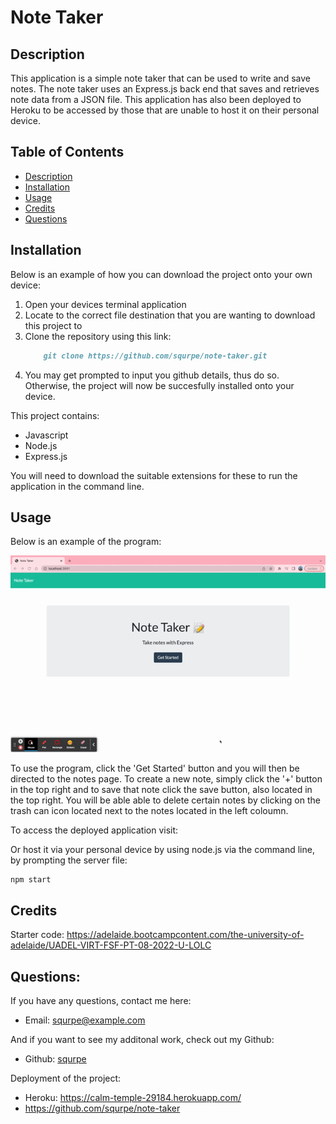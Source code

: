 # Note Taker

  ## Description
  This application is a simple note taker that can be used to write and save notes. The note taker uses an Express.js back end that saves and retrieves note data from a JSON file. This application has also been deployed to Heroku to be accessed by those that are unable to host it on their personal device.

  ## Table of Contents 
  - [Description](#description)
  - [Installation](#installation)
  - [Usage](#usage)
  - [Credits](#credits)
  - [Questions](#questions)

  ## Installation
  Below is an example of how you can download the project onto your own device:

  1. Open your devices terminal application
  2. Locate to the correct file destination that you are wanting to download this project to
  3. Clone the repository using this link: 
      ```md
          git clone https://github.com/squrpe/note-taker.git
      ```
  4. You may get prompted to input you github details, thus do so. Otherwise, the project will now be succesfully installed onto your device.

  This project contains:
  - Javascript
  - Node.js
  - Express.js

  You will need to download the suitable extensions for these to run the application in the command line.

  ## Usage

  Below is an example of the program:

  ![](./public/assets/img/notetaker.gif)

To use the program, click the 'Get Started' button and you will then be directed to the notes page. To create a new note, simply click the '+' button in the top right and to save that note click the save button, also located in the top right. You will be able able to delete certain notes by clicking on the trash can icon located next to the notes located in the left coloumn.

  To access the deployed application visit:

  Or host it via your personal device by using node.js via the command line, by prompting the server file:

    npm start
  
  ## Credits
  Starter code: https://adelaide.bootcampcontent.com/the-university-of-adelaide/UADEL-VIRT-FSF-PT-08-2022-U-LOLC

  ## Questions:
  If you have any questions, contact me here:
  - Email: squrpe@example.com

  And if you want to see my additonal work, check out my Github:
  - Github: [squrpe](https://github.com/squrpe)

  Deployment of the project:
  - Heroku: https://calm-temple-29184.herokuapp.com/
  - https://github.com/squrpe/note-taker